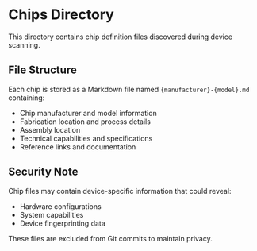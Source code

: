 # Chips Directory

This directory contains chip definition files discovered during device scanning.

## File Structure

Each chip is stored as a Markdown file named `{manufacturer}-{model}.md` containing:

- Chip manufacturer and model information
- Fabrication location and process details
- Assembly location
- Technical capabilities and specifications
- Reference links and documentation

## Security Note

Chip files may contain device-specific information that could reveal:

- Hardware configurations
- System capabilities
- Device fingerprinting data

These files are excluded from Git commits to maintain privacy.
